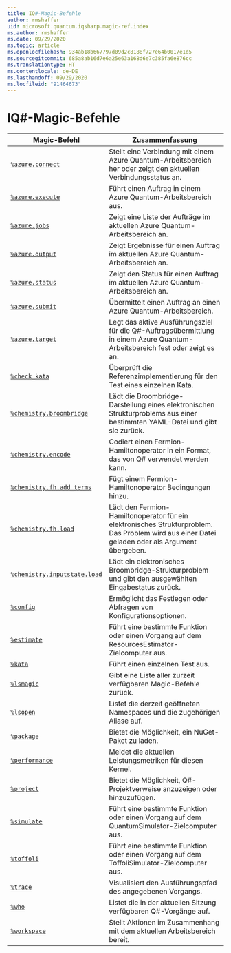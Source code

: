 ```yaml
---
title: IQ#-Magic-Befehle
author: rmshaffer
uid: microsoft.quantum.iqsharp.magic-ref.index
ms.author: rmshaffer
ms.date: 09/29/2020
ms.topic: article
ms.openlocfilehash: 934ab18b667797d09d2c8188f727e64b0017e1d5
ms.sourcegitcommit: 685a8ab16d7e6a25e63a168d6e7c385fa6e876cc
ms.translationtype: HT
ms.contentlocale: de-DE
ms.lasthandoff: 09/29/2020
ms.locfileid: "91464673"
---
```

# <a name="iq-magic-commands"></a>IQ#-Magic-Befehle
| Magic-Befehl | Zusammenfassung |
|---------------|---------|
| [`%azure.connect`](xref:microsoft.quantum.iqsharp.magic-ref.azure.connect) | Stellt eine Verbindung mit einem Azure Quantum-Arbeitsbereich her oder zeigt den aktuellen Verbindungsstatus an. |
| [`%azure.execute`](xref:microsoft.quantum.iqsharp.magic-ref.azure.execute) | Führt einen Auftrag in einem Azure Quantum-Arbeitsbereich aus. |
| [`%azure.jobs`](xref:microsoft.quantum.iqsharp.magic-ref.azure.jobs) | Zeigt eine Liste der Aufträge im aktuellen Azure Quantum-Arbeitsbereich an. |
| [`%azure.output`](xref:microsoft.quantum.iqsharp.magic-ref.azure.output) | Zeigt Ergebnisse für einen Auftrag im aktuellen Azure Quantum-Arbeitsbereich an. |
| [`%azure.status`](xref:microsoft.quantum.iqsharp.magic-ref.azure.status) | Zeigt den Status für einen Auftrag im aktuellen Azure Quantum-Arbeitsbereich an. |
| [`%azure.submit`](xref:microsoft.quantum.iqsharp.magic-ref.azure.submit) | Übermittelt einen Auftrag an einen Azure Quantum-Arbeitsbereich. |
| [`%azure.target`](xref:microsoft.quantum.iqsharp.magic-ref.azure.target) | Legt das aktive Ausführungsziel für die Q#-Auftragsübermittlung in einem Azure Quantum-Arbeitsbereich fest oder zeigt es an. |
| [`%check_kata`](xref:microsoft.quantum.iqsharp.magic-ref.check_kata) | Überprüft die Referenzimplementierung für den Test eines einzelnen Kata. |
| [`%chemistry.broombridge`](xref:microsoft.quantum.iqsharp.magic-ref.chemistry.broombridge) | Lädt die Broombridge-Darstellung eines elektronischen Strukturproblems aus einer bestimmten YAML-Datei und gibt sie zurück. |
| [`%chemistry.encode`](xref:microsoft.quantum.iqsharp.magic-ref.chemistry.encode) | Codiert einen Fermion-Hamiltonoperator in ein Format, das von Q# verwendet werden kann. |
| [`%chemistry.fh.add_terms`](xref:microsoft.quantum.iqsharp.magic-ref.chemistry.fh.add_terms) | Fügt einem Fermion-Hamiltonoperator Bedingungen hinzu. |
| [`%chemistry.fh.load`](xref:microsoft.quantum.iqsharp.magic-ref.chemistry.fh.load) | Lädt den Fermion-Hamiltonoperator für ein elektronisches Strukturproblem. Das Problem wird aus einer Datei geladen oder als Argument übergeben. |
| [`%chemistry.inputstate.load`](xref:microsoft.quantum.iqsharp.magic-ref.chemistry.inputstate.load) | Lädt ein elektronisches Broombridge-Strukturproblem und gibt den ausgewählten Eingabestatus zurück. |
| [`%config`](xref:microsoft.quantum.iqsharp.magic-ref.config) | Ermöglicht das Festlegen oder Abfragen von Konfigurationsoptionen. |
| [`%estimate`](xref:microsoft.quantum.iqsharp.magic-ref.estimate) | Führt eine bestimmte Funktion oder einen Vorgang auf dem ResourcesEstimator-Zielcomputer aus. |
| [`%kata`](xref:microsoft.quantum.iqsharp.magic-ref.kata) | Führt einen einzelnen Test aus. |
| [`%lsmagic`](xref:microsoft.quantum.iqsharp.magic-ref.lsmagic) | Gibt eine Liste aller zurzeit verfügbaren Magic-Befehle zurück. |
| [`%lsopen`](xref:microsoft.quantum.iqsharp.magic-ref.lsopen) | Listet die derzeit geöffneten Namespaces und die zugehörigen Aliase auf. |
| [`%package`](xref:microsoft.quantum.iqsharp.magic-ref.package) | Bietet die Möglichkeit, ein NuGet-Paket zu laden. |
| [`%performance`](xref:microsoft.quantum.iqsharp.magic-ref.performance) | Meldet die aktuellen Leistungsmetriken für diesen Kernel. |
| [`%project`](xref:microsoft.quantum.iqsharp.magic-ref.project) | Bietet die Möglichkeit, Q#-Projektverweise anzuzeigen oder hinzuzufügen. |
| [`%simulate`](xref:microsoft.quantum.iqsharp.magic-ref.simulate) | Führt eine bestimmte Funktion oder einen Vorgang auf dem QuantumSimulator-Zielcomputer aus. |
| [`%toffoli`](xref:microsoft.quantum.iqsharp.magic-ref.toffoli) | Führt eine bestimmte Funktion oder einen Vorgang auf dem ToffoliSimulator-Zielcomputer aus. |
| [`%trace`](xref:microsoft.quantum.iqsharp.magic-ref.trace) | Visualisiert den Ausführungspfad des angegebenen Vorgangs. |
| [`%who`](xref:microsoft.quantum.iqsharp.magic-ref.who) | Listet die in der aktuellen Sitzung verfügbaren Q#-Vorgänge auf. |
| [`%workspace`](xref:microsoft.quantum.iqsharp.magic-ref.workspace) | Stellt Aktionen im Zusammenhang mit dem aktuellen Arbeitsbereich bereit. |

